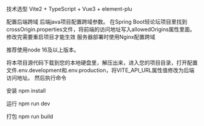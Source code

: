 
技术选型
Vite2 + TypeScript + Vue3 + element-plu

配置后端跨域
后端java项目配置跨域参数。 在Spring Boot轻论坛项目里找到crossOrigin.properties文件，将前端的访问地址写入allowedOrigins属性里面。修改完需要重启项目才能生效
服务器部署时使用Nginx配置跨域

推荐使用node 16及以上版本。

将本项目源代码下载到您的本地硬盘里，解压出来，进入您的项目目录，打开配置文件.env.development和.env.production，将VITE_API_URL属性值修改为后端访问地址。
然后执行命令

安装
npm install

运行
npm run dev

打包
npm run build
